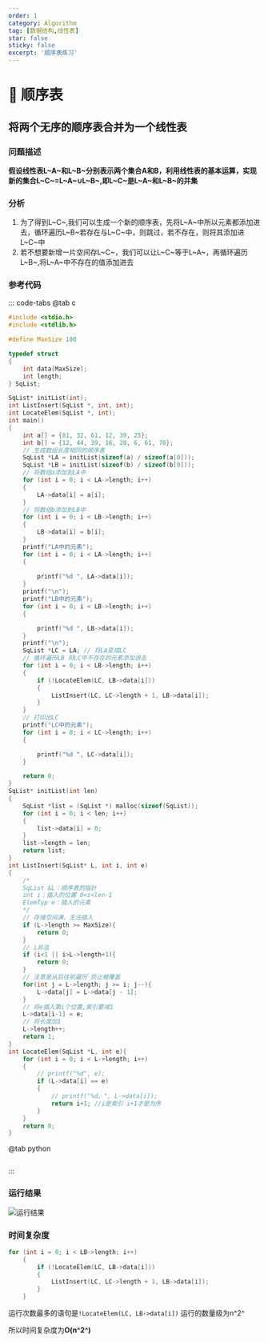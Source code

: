 ```yaml
---
order: 1
category: Algorithm
tag: [数据结构,线性表]
star: false
sticky: false
excerpt: '顺序表练习'
---
```

# :frog: 顺序表

## 将两个无序的顺序表合并为一个线性表
### 问题描述
**假设线性表L~A~和L~B~分别表示两个集合A和B，利用线性表的基本运算，实现新的集合L~C~=L~A~∪L~B~,即L~C~是L~A~和L~B~的并集**
### 分析
1. 为了得到L~C~,我们可以生成一个新的顺序表，先将L~A~中所以元素都添加进去，循环遍历L~B~若存在与L~C~中，则跳过，若不存在，则将其添加进L~C~中
2. 若不想要新增一片空间存L~C~，我们可以让L~C~等于L~A~，再循环遍历L~B~,将L~A~中不存在的值添加进去
### 参考代码
::: code-tabs
@tab c
```c
#include <stdio.h>
#include <stdlib.h>

#define MaxSize 100

typedef struct
{
    int data[MaxSize];
    int length;
} SqList;

SqList* initList(int);
int ListInsert(SqList *, int, int);
int LocateElem(SqList *, int);
int main()
{
    int a[] = {81, 32, 61, 12, 39, 25};
    int b[] = {12, 44, 39, 16, 28, 6, 61, 76};
    // 生成数组长度相同的顺序表
    SqList *LA = initList(sizeof(a) / sizeof(a[0]));
    SqList *LB = initList(sizeof(b) / sizeof(b[0]));
    // 将数组a添加到LA中
    for (int i = 0; i < LA->length; i++)
    {
        LA->data[i] = a[i];
    }
    // 将数组b添加到LB中
    for (int i = 0; i < LB->length; i++)
    {
        LB->data[i] = b[i];
    }
    printf("LA中的元素");
    for (int i = 0; i < LA->length; i++)
    {
        
        printf("%d ", LA->data[i]);
    }
    printf("\n");
    printf("LB中的元素");
    for (int i = 0; i < LB->length; i++)
    {

        printf("%d ", LB->data[i]);
    }
    printf("\n");
    SqList *LC = LA; // 将LA变成LC
    // 循环遍历LB 将LC中不存在的元素添加进去
    for (int i = 0; i < LB->length; i++)
    {
        if (!LocateElem(LC, LB->data[i]))
        {
            ListInsert(LC, LC->length + 1, LB->data[i]);
        }
    }
    // 打印出LC
    printf("LC中的元素");
    for (int i = 0; i < LC->length; i++)
    {

        printf("%d ", LC->data[i]);
    }

    return 0;
}
SqList* initList(int len)
{
    SqList *list = (SqList *) malloc(sizeof(SqList));
    for (int i = 0; i < len; i++)
    {
        list->data[i] = 0;
    }
    list->length = len;
    return list;
}
int ListInsert(SqList* L, int i, int e)
{
    /*
    SqList &L：顺序表的指针
    int i：插入的位置 0<i<len-1
    ElemTyp e：插入的元素
    */
    // 存储空间满，无法插入
    if (L->length >= MaxSize){
        return 0;
    }
    // i非法
    if (i<1 || i>L->length+1){
        return 0;
    }
    // 注意是从后往前遍历 防止被覆盖
    for(int j = L->length; j >= i; j--){
        L->data[j] = L->data[j - 1];
    }
    // 将e插入第i个位置,索引要减1
    L->data[i-1] = e;
    // 将长度加1
    L->length++;
    return 1;
}
int LocateElem(SqList *L, int e){
    for (int i = 0; i < L->length; i++)
    {
        // printf("%d", e);
        if (L->data[i] == e)
        {
            // printf("%d、", L->data[i]);
            return i+1; //i是索引 i+1才是为序
        }   
    }
    return 0;
}
```
@tab python
```python
```
:::
### 运行结果
![运行结果](/structure/10.png)
### 时间复杂度
```c
for (int i = 0; i < LB->length; i++)
    {
        if (!LocateElem(LC, LB->data[i]))
        {
            ListInsert(LC, LC->length + 1, LB->data[i]);
        }
    }
```
运行次数最多的语句是`!LocateElem(LC, LB->data[i])` 运行的数量级为n^2^

所以时间复杂度为**O(n^2^)**